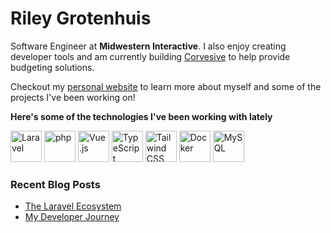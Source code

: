 # Riley Grotenhuis

Software Engineer at <strong>Midwestern Interactive</strong>. I also enjoy creating developer tools and am currently building [Corvesive](https://www.corvesive.com) to help provide budgeting solutions.

Checkout my [personal website](https://www.rileygrotenhuis) to learn more about myself and some of the projects I've been working on!

<strong>Here's some of the technologies I've been working with lately</strong>

<div>
  <img width="50" src="https://github.com/marwin1991/profile-technology-icons/assets/25181517/afcf1c98-544e-41fb-bf44-edba5e62809a" alt="Laravel" title="Laravel"/>
	<img width="50" src="https://user-images.githubusercontent.com/25181517/183570228-6a040b9f-3ddf-47a2-a201-743121dac664.png" alt="php" title="php"/>
	<img width="50" src="https://user-images.githubusercontent.com/25181517/117448124-a2da9800-af3e-11eb-85d2-bd1b69b65603.png" alt="Vue.js" title="Vue.js"/>
	<img width="50" src="https://user-images.githubusercontent.com/25181517/183890598-19a0ac2d-e88a-4005-a8df-1ee36782fde1.png" alt="TypeScript" title="TypeScript"/>
	<img width="50" src="https://user-images.githubusercontent.com/25181517/202896760-337261ed-ee92-4979-84c4-d4b829c7355d.png" alt="Tailwind CSS" title="Tailwind CSS"/>
	<img width="50" src="https://user-images.githubusercontent.com/25181517/117207330-263ba280-adf4-11eb-9b97-0ac5b40bc3be.png" alt="Docker" title="Docker"/>
	<img width="50" src="https://user-images.githubusercontent.com/25181517/183896128-ec99105a-ec1a-4d85-b08b-1aa1620b2046.png" alt="MySQL" title="MySQL"/>
</div>

### Recent Blog Posts

- [The Laravel Ecosystem](https://dev.to/rileygrotenhuis/the-laravel-ecosystem-1jbj)
- [My Developer Journey](https://dev.to/rileygrotenhuis/my-developer-journey-5046)